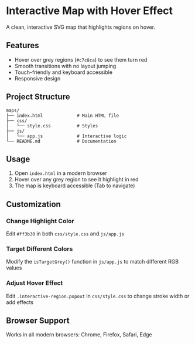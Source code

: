 # Interactive Map with Hover Effect

A clean, interactive SVG map that highlights regions on hover.

## Features

- Hover over grey regions (`#c7c8ca`) to see them turn red
- Smooth transitions with no layout jumping
- Touch-friendly and keyboard accessible
- Responsive design

## Project Structure

```
maps/
├── index.html             # Main HTML file
├── css/
│   └── style.css          # Styles
├── js/
│   └── app.js             # Interactive logic
└── README.md              # Documentation
```

## Usage

1. Open `index.html` in a modern browser
2. Hover over any grey region to see it highlight in red
3. The map is keyboard accessible (Tab to navigate)

## Customization

### Change Highlight Color
Edit `#ff3b30` in both `css/style.css` and `js/app.js`

### Target Different Colors
Modify the `isTargetGrey()` function in `js/app.js` to match different RGB values

### Adjust Hover Effect
Edit `.interactive-region.popout` in `css/style.css` to change stroke width or add effects

## Browser Support

Works in all modern browsers: Chrome, Firefox, Safari, Edge

